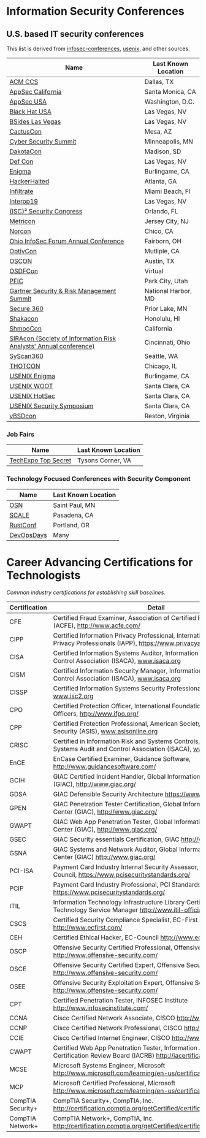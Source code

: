 # Information Security Conferences
## U.S. based IT security conferences

This list is derived from [infosec-conferences](https://infosec-conferences.com/country/united-states/), [usenix](https://www.usenix.org/conferences), and other sources.

| **Name**                                                                              | **Last Known Location**   | 
| ------------------------------------------------------------------------------------- | ------------------------- | 
| [ACM CCS](http://www.codaspy.org/)                                                    | Dallas, TX                | 
| [AppSec California](https://2019.appseccalifornia.org/)                               | Santa Monica, CA          | 
| [AppSec USA](https://appsecusa.org/)                                                  | Washington, D.C.          |
| [Black Hat USA](https://www.blackhat.com/us-19/)                                      | Las Vegas, NV             |
| [BSides Las Vegas](https://www.bsideslv.org/)                                         | Las Vegas, NV             |
| [CactusCon](https://www.cactuscon.com/)                                               | Mesa, AZ                  |
| [Cyber Security Summit](https://cybersecuritysummit.org/)                             | Minneapolis, MN           |
| [DakotaCon](https://dakotacon.org)                                                    | Madison, SD               |
| [Def Con](https://www.defcon.org/)                                                    | Las Vegas, NV             |
| [Enigma](https://www.usenix.org/conference/enigma2019/)                               | Burlingame, CA            |
| [HackerHalted](https://www.hackerhalted.com/)                                         | Atlanta, GA               |
| [Infiltrate](https://infiltratecon.com/)                                              | Miami Beach, Fl           |
| [Interop19](https://www.interop.com/)                                                 | Las Vegas, NV             |
| [(ISC)² Security Congress](https://congress.isc2.org/events/-isc-security-congress-2019/event-summary-f1be4e92a1b54d92acdb1b8007fe91cf.aspx) | Orlando, FL |
| [Metricon](http://www.securitymetrics.org/blog/2019/01/28/metricon-x-agenda/)         | Jersey City, NJ           |
| [Norcon](http://norcon.info/)                                                         | Chico, CA                 |
| [Ohio InfoSec Forum Annual Conference](https://www.ohioinfosec.org/)                  | Fairborn, OH              |
| [OptivCon](https://www.optiv.com/our-story/events/)                                   | Mutliple, CA              |
| [OSCON](https://conferences.oreilly.com/oscon/oscon-tx)                               | Austin, TX                |
| [OSDFCon](https://www.osdfcon.org/)                                                   | Virtual                   |
| [PFIC](https://pfic-conference.com/)                                                  | Park City, Utah           |
| [Gartner Security & Risk Management Summit](https://www.gartner.com/en/conferences/na/security-risk-management-us) | National Harbor, MD |
| [Secure 360](https://secure360.org/secure360-twin-cities/)                            | Prior Lake, MN            |
| [Shakacon](https://www.shakacon.org/)                                                 | Honolulu, HI              |
| [ShmooCon](http://shmoocon.org/)                                                      | California                |
| [SIRAcon (Society of Information Risk Analysts' Annual conference)](https://societyinforisk.org/) | Cincinnati, Ohio |
| [SyScan360](https://www.syscan360.org/)                                               | Seattle, WA               |
| [THOTCON](https://www.thotcon.org/)                                                   | Chicago, IL               |
| [USENIX Enigma](https://www.usenix.org/conference/enigma2019)                         | Burlingame, CA            |
| [USENIX WOOT](https://www.usenix.org/conference/woot19)                               | Santa Clara, CA           |
| [USENIX HotSec](https://www.usenix.org/conference/hotsec19/)                          | Santa Clara, CA           |
| [USENIX Security Symposium](https://www.usenix.org/conference/usenixsecurity19/)      | Santa Clara, CA           |
| [vBSDcon](https://www.vbsdcon.com/)                                                   | Reston, Virginia          |

### Job Fairs
| **Name**                                                                                    | **Last Known Location** |
| ------------------------------------------------------------------------------------------- | ----------------------- |
| [TechExpo Top Secret](https://techexpousa.com/event/te-111319/?ref=infosec-conferences.com) | Tysons Corner, VA       |

### Technology Focused Conferences with Security Component
| **Name**                              | **Last Known Location** |
| ------------------------------------- | ----------------------- |
| [OSN](https://www.opensourcenorth.com)| Saint Paul, MN          |
| [SCALE](https://socallinuxexpo.org/)  | Pasadena, CA            |
| [RustConf](http://rustconf.com/)      | Portland, OR            |
| [DevOpsDays](https://devopsdays.org/) | Many                    |


# Career Advancing Certifications for Technologists
*Common industry certifications for establishing skill baselines.*

| Certification     | Detail                                                                                                                                     | 
|-------------------|--------------------------------------------------------------------------------------------------------------------------------------------| 
| CFE | Certified Fraud Examiner, Association of Certified Fraud Examiners (ACFE), http://www.acfe.com/ | 
| CIPP | Certified Information Privacy Professional, International Association of Privacy Professionals (IAPP), https://www.privacyassociation.org/ | 
| CISA | Certified Information Systems Auditor, Information Systems Audit and Control Association (ISACA), www.isaca.org | 
| CISM | Certified Information Security Manager, Information Systems Audit and Control Association (ISACA), www.isaca.org | 
| CISSP | Certified Information Systems Security Professional, ISC2, www.isc2.org | 
| CPO | Certified Protection Officer, International Foundation for Protection Officers, http://www.ifpo.org/                                       | 
| CPP | Certified Protection Professional, American Society for Industrial Security (ASIS), www.asisonline.org                                     | 
| CRISC | Certified in Information Risk and Systems Controls, Information Systems Audit and Control Association (ISACA), www.isaca.org               | 
| EnCE | EnCase Certified Examiner, Guidance Software, http://www.guidancesoftware.com/                                                             | 
| GCIH | GIAC Certified Incident Handler, Global Information Assurance Center (GIAC), http://www.giac.org/                                          | 
| GDSA | GIAC Defensible Security Architecture https://www.giac.org                                                                                 |
| GPEN | GIAC Penetration Tester Certification, Global Information Assurance Center (GIAC), http://www.giac.org/                                    | 
| GWAPT | GIAC Web App Penetration Tester, Global Information Assurance Center (GIAC), http://www.giac.org/                                          | 
| GSEC | GIAC Security essentials Certification, GIAC http://www.giac.org/                                                                          | 
| GSNA | GIAC Systems and Network Auditor, Global Information Assurance Center (GIAC) http://www.giac.org/                                          | 
| PCI-ISA | Payment Card Industry Internal Security Assessor, PCI Standards Council, https://www.pcisecuritystandards.org/                             | 
| PCIP | Payment Card Industry Professional, PCI Standards Council, https://www.pcisecuritystandards.org/                                           | 
| ITIL | Information Technology Infrastructure Library Certification, Information Technology Service Manager http://www.itil-officialsite.com/      | 
| CSCS | Certified Security Compliance Specialist, EC-First http://www.ecfirst.com/                                                                 | 
| CEH | Certified Ethical Hacker, EC-Council http://www.eccouncil.org/                                                                             | 
| OSCP | Offensive Security Certified Professional, Offensive Security Ltd. http://www.offensive-security.com/                                      | 
| OSCE | Offensive Security Certified Expert, Offensive Security Ltd. http://www.offensive-security.com/                                            | 
| OSEE | Offensive Security Exploitation Expert, Offensive Security Ltd. http://www.offensive-security.com/                                         | 
| CPT | Certified Penetration Tester, INFOSEC Institute http://www.infosecinstitute.com/                                                           | 
| CCNA | Cisco Certified Network Associate, CISCO http://www.cisco.com/                                                                             | 
| CCNP | Cisco Certified Network Professional, CISCO http://www.cisco.com/                                                                          | 
| CCIE | Cisco Certified Internet Engineer, CISCO http://www.cisco.com/                                                                             | 
| CWAPT | Certified Web App Penetration Tester, Information Assurance Certification Review Board (IACRB) http://iacertification.org/                 | 
| MCSE | Microsoft Systems Engineer, Microsoft http://www.microsoft.com/learning/en-us/certification-overview.aspx                                  | 
| MCP | Microsoft Certified Professional, Microsoft http://www.microsoft.com/learning/en-us/certification-overview.aspx | 
| CompTIA Security+ | CompTIA Security+, CompTIA, Inc. http://certification.comptia.org/getCertified/certifications/security.aspx | 
| CompTIA Network+ | CompTIA Network+, CompTIA, Inc. http://certification.comptia.org/getCertified/certifications/network.aspx | 

